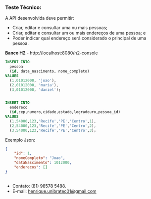 ### Teste Técnico:
A API desenvolvida deve permitir:
- Criar, editar e consultar uma ou mais pessoas;
- Criar, editar e consultar um ou mais endereços de uma pessoa; e
- Poder indicar qual endereço será considerado o principal de uma pessoa.

**Banco H2** - http://localhost:8080/h2-console
```sql
INSERT INTO
  pessoa
  (id, data_nascimento, nome_completo)
VALUES
  (1,01012000, 'joao'),
  (2,01012000, 'maria'),
  (3,01012000, 'daniel');


INSERT INTO
  endereco
  (id,cep,numero,cidade,estado,logradouro,pessoa_id)
VALUES
  (1,54000,123,'Recife','PE','Centro',1),
  (2,54000,123,'Recife','PE','Centro',2),
  (3,54000,123,'Recife','PE','Centro',3);
```

Exemplo Json:
```json
{
    "id": 1,
    "nomeCompleto": "Joao",
    "dataNascimento": 1012000,
    "enderecos": []
}
```

##

- Contato: (81) 98578 5488.
- E-mail: henrique.unibratec01@gmail.com

##
